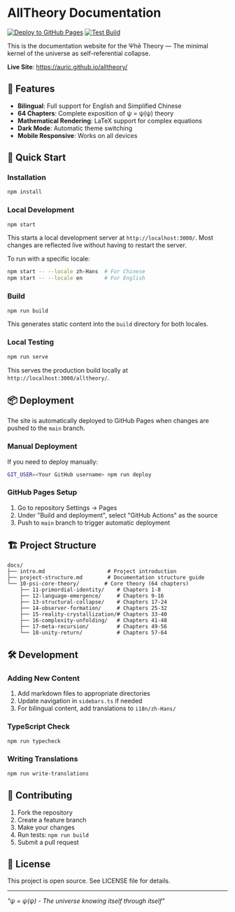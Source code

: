# AllTheory Documentation

[![Deploy to GitHub Pages](https://github.com/auric/alltheory/actions/workflows/deploy.yml/badge.svg)](https://github.com/auric/alltheory/actions/workflows/deploy.yml)
[![Test Build](https://github.com/auric/alltheory/actions/workflows/test.yml/badge.svg)](https://github.com/auric/alltheory/actions/workflows/test.yml)

This is the documentation website for the Ψhē Theory — The minimal kernel of the universe as self-referential collapse.

**Live Site**: https://auric.github.io/alltheory/

## 🌟 Features

- **Bilingual**: Full support for English and Simplified Chinese
- **64 Chapters**: Complete exposition of ψ = ψ(ψ) theory
- **Mathematical Rendering**: LaTeX support for complex equations
- **Dark Mode**: Automatic theme switching
- **Mobile Responsive**: Works on all devices

## 🚀 Quick Start

### Installation

```bash
npm install
```

### Local Development

```bash
npm start
```

This starts a local development server at `http://localhost:3000/`. Most changes are reflected live without having to restart the server.

To run with a specific locale:

```bash
npm start -- --locale zh-Hans  # For Chinese
npm start -- --locale en       # For English
```

### Build

```bash
npm run build
```

This generates static content into the `build` directory for both locales.

### Local Testing

```bash
npm run serve
```

This serves the production build locally at `http://localhost:3000/alltheory/`.

## 📦 Deployment

The site is automatically deployed to GitHub Pages when changes are pushed to the `main` branch.

### Manual Deployment

If you need to deploy manually:

```bash
GIT_USER=<Your GitHub username> npm run deploy
```

### GitHub Pages Setup

1. Go to repository Settings → Pages
2. Under "Build and deployment", select "GitHub Actions" as the source
3. Push to `main` branch to trigger automatic deployment

## 🏗️ Project Structure

```
docs/
├── intro.md                    # Project introduction
├── project-structure.md        # Documentation structure guide
└── 10-psi-core-theory/        # Core theory (64 chapters)
    ├── 11-primordial-identity/    # Chapters 1-8
    ├── 12-language-emergence/     # Chapters 9-16
    ├── 13-structural-collapse/    # Chapters 17-24
    ├── 14-observer-formation/     # Chapters 25-32
    ├── 15-reality-crystallization/# Chapters 33-40
    ├── 16-complexity-unfolding/   # Chapters 41-48
    ├── 17-meta-recursion/         # Chapters 49-56
    └── 18-unity-return/           # Chapters 57-64
```

## 🛠️ Development

### Adding New Content

1. Add markdown files to appropriate directories
2. Update navigation in `sidebars.ts` if needed
3. For bilingual content, add translations to `i18n/zh-Hans/`

### TypeScript Check

```bash
npm run typecheck
```

### Writing Translations

```bash
npm run write-translations
```

## 🤝 Contributing

1. Fork the repository
2. Create a feature branch
3. Make your changes
4. Run tests: `npm run build`
5. Submit a pull request

## 📄 License

This project is open source. See LICENSE file for details.

---

*"ψ = ψ(ψ) - The universe knowing itself through itself"*
